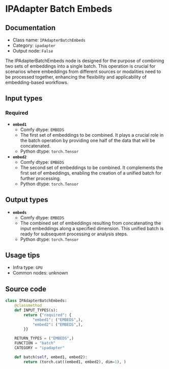 # IPAdapter Batch Embeds
## Documentation
- Class name: `IPAdapterBatchEmbeds`
- Category: `ipadapter`
- Output node: `False`

The IPAdapterBatchEmbeds node is designed for the purpose of combining two sets of embeddings into a single batch. This operation is crucial for scenarios where embeddings from different sources or modalities need to be processed together, enhancing the flexibility and applicability of embedding-based workflows.
## Input types
### Required
- **`embed1`**
    - Comfy dtype: `EMBEDS`
    - The first set of embeddings to be combined. It plays a crucial role in the batch operation by providing one half of the data that will be concatenated.
    - Python dtype: `torch.Tensor`
- **`embed2`**
    - Comfy dtype: `EMBEDS`
    - The second set of embeddings to be combined. It complements the first set of embeddings, enabling the creation of a unified batch for further processing.
    - Python dtype: `torch.Tensor`
## Output types
- **`embeds`**
    - Comfy dtype: `EMBEDS`
    - The combined set of embeddings resulting from concatenating the input embeddings along a specified dimension. This unified batch is ready for subsequent processing or analysis steps.
    - Python dtype: `torch.Tensor`
## Usage tips
- Infra type: `GPU`
- Common nodes: unknown


## Source code
```python
class IPAdapterBatchEmbeds:
    @classmethod
    def INPUT_TYPES(s):
        return {"required": {
            "embed1": ("EMBEDS",),
            "embed2": ("EMBEDS",),
        }}

    RETURN_TYPES = ("EMBEDS",)
    FUNCTION = "batch"
    CATEGORY = "ipadapter"

    def batch(self, embed1, embed2):
        return (torch.cat((embed1, embed2), dim=1), )

```
